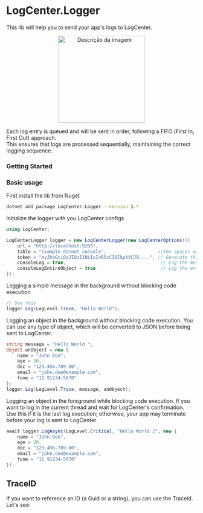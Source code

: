 # LogCenter.Logger

This lib will help you to send your app's logs to LogCenter.  

<p align="center">
  <img src="https://github.com/hudsonventura/LogCenter/blob/main/logo.png?raw=true" alt="Descrição da imagem" width="230px">
</p>

Each log entry is queued and will be sent in order, following a FIFO (First In, First Out) approach.  
This ensures that logs are processed sequentially, maintaining the correct logging sequence.  


### Getting Started


### Basic usage
First install the lib from Nuget
``` bash
dotnet add package LogCenter.Logger --version 1.*
```


Initialize the logger with you LogCenter configs
``` C#
using LogCenter;

LogCenterLogger logger = new LogCenterLogger(new LogCenterOptions(){
    url = "http://localhost:9200",
    table = "example dotnet console",                   //the spaces will be converted to _ (underscore).
    token = "eyJhbGciOiJIUzI1NiIsInR5cCI6IkpXVCJ9....", // Generate this on LogCenter inteface, on you profile photo.
    consoleLog = true,                                   // Log the message on the console as a comon Console.WriteLine(). Default is true
    consoleLogEntireObject = true                        // Log the entire objeti to the Console.WriteLine(). Default is false
});
```

Logging a simple message in the background without blocking code execution
``` C#
// Use this 
logger.Log(LogLevel.Trace, "Hello World");
```


Logging an object in the background without blocking code execution. You can use any type of object, which will be converted to JSON before being sent to LogCenter.
``` C#
string message = "Hello World ";
object anObject = new { 
    name = "John Doe",
    age = 30,
    doc = "123.456.789-00",
    email = "john.doe@example.com",
    fone = "11 91234-5678"
};
logger.Log(LogLevel.Trace, message, anObject);
```


Logging an object in the foreground while blocking code execution. If you want to log in the current thread and wait for LogCenter's confirmation.  
Use this if it is the last log execution; otherwise, your app may terminate before your log is sent to LogCenter
``` C#
await logger.LogAsync(LogLevel.Critical, "Hello World 2", new { 
    name = "John Doe",
    age = 30,
    doc = "123.456.789-00",
    email = "john.doe@example.com",
    fone = "11 91234-5678"
});

```


## TraceID
If you want to reference an ID (a Guid or a string), you can use the TraceId. Let's see:
